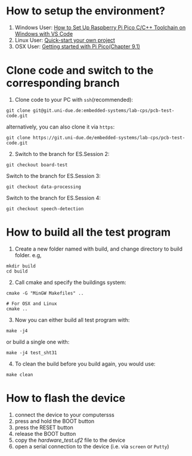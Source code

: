 # How to setup the environment?
1. Windows User: [How to Set Up Raspberry Pi Pico C/C++ Toolchain on Windows with VS Code](https://shawnhymel.com/2096/how-to-set-up-raspberry-pi-pico-c-c-toolchain-on-windows-with-vs-code/)
2. Linux User: [Quick-start your own project](https://github.com/raspberrypi/pico-sdk)
3. OSX User: [Getting started with Pi Pico(Chapter 9.1)](https://datasheets.raspberrypi.com/pico/getting-started-with-pico.pdf)

# Clone code and switch to the corresponding branch
1. Clone code to your PC with `ssh`(recommended):
```
git clone git@git.uni-due.de:embedded-systems/lab-cps/pcb-test-code.git
```
alternatively, you can also clone it via `https`:
```
git clone https://git.uni-due.de/embedded-systems/lab-cps/pcb-test-code.git
```
2. Switch to the branch for ES.Session 2:
```
git checkout board-test
```
Switch to the branch for ES.Session 3:
```
git checkout data-processing
```
Switch to the branch for ES.Session 4:
```
git checkout speech-detection
```


# How to build all the test program
1. Create a new folder named with build, and change directory to build folder. e.g,
```
mkdir build
cd build
```
2. Call cmake and specify the buildings system:
```
cmake -G "MinGW Makefiles" ..

# For OSX and Linux
cmake ..
```
3. Now you can either build all test program with:
```
make -j4
```
or build a single one with:
```
make -j4 test_sht31
```
4. To clean the build before you build again, you would use:
```
make clean
```
# How to flash the device

1. connect the device to your computersss
2. press and hold the BOOT button
3. press the RESET button
4. release the BOOT button
5. copy the _hardware_test.uf2_ file to the device
6. open a serial connection to the device (i.e. via `screen` or `Putty`)

